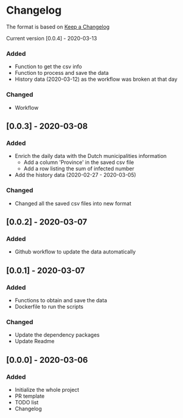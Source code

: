 # Changelog

The format is based on [Keep a Changelog](https://keepachangelog.com/en/1.0.0/)

Current version [0.0.4] - 2020-03-13

### Added

- Function to get the csv info
- Function to process and save the data
- History data (2020-03-12) as the workflow was broken at that day

### Changed

- Workflow

## [0.0.3] - 2020-03-08

### Added

- Enrich the daily data with the Dutch municipalities information
    - Add a column 'Province' in the saved csv file
    - Add a row listing the sum of infected number
 - Add the history data (2020-02-27 - 2020-03-05)

### Changed

 - Changed all the saved csv files into new format

## [0.0.2] - 2020-03-07

### Added

- Github workflow to update the data automatically

## [0.0.1] - 2020-03-07

### Added

- Functions to obtain and save the data
- Dockerfile to run the scripts

### Changed

- Update the dependency packages
- Update Readme

## [0.0.0] - 2020-03-06

### Added

- Initialize the whole project
- PR template
- TODO list
- Changelog
